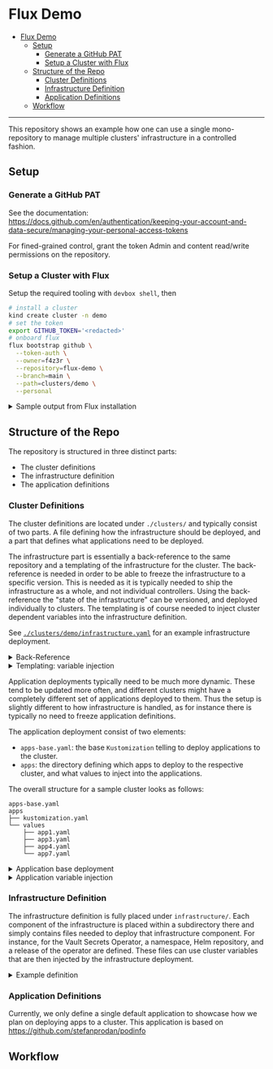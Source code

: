 # Flux Demo

<!--toc:start-->
- [Flux Demo](#flux-demo)
  - [Setup](#setup)
    - [Generate a GitHub PAT](#generate-a-github-pat)
    - [Setup a Cluster with Flux](#setup-a-cluster-with-flux)
  - [Structure of the Repo](#structure-of-the-repo)
    - [Cluster Definitions](#cluster-definitions)
    - [Infrastructure Definition](#infrastructure-definition)
    - [Application Definitions](#application-definitions)
  - [Workflow](#workflow)
<!--toc:end-->

---

This repository shows an example how one can use a single mono-repository to manage multiple
clusters' infrastructure in a controlled fashion.

## Setup

### Generate a GitHub PAT

See the documentation: https://docs.github.com/en/authentication/keeping-your-account-and-data-secure/managing-your-personal-access-tokens

For fined-grained control, grant the token Admin and content read/write permissions on the
repository.

### Setup a Cluster with Flux

Setup the required tooling with `devbox shell`, then

```bash
# install a cluster
kind create cluster -n demo
# set the token
export GITHUB_TOKEN='<redacted>'
# onboard flux
flux bootstrap github \
  --token-auth \
  --owner=f4z3r \
  --repository=flux-demo \
  --branch=main \
  --path=clusters/demo \
  --personal
```

<details>
<summary>Sample output from Flux installation</summary>

```
► connecting to github.com
► cloning branch "main" from Git repository "https://github.com/f4z3r/flux-demo.git"
✔ cloned repository
► generating component manifests
✔ generated component manifests
✔ committed component manifests to "main" ("158753158f3c760f741f22ed7f68bdee1b66e475")
► pushing component manifests to "https://github.com/f4z3r/flux-demo.git"
► installing components in "flux-system" namespace
✔ installed components
✔ reconciled components
► determining if source secret "flux-system/flux-system" exists
► generating source secret
► applying source secret "flux-system/flux-system"
✔ reconciled source secret
► generating sync manifests
✔ generated sync manifests
✔ committed sync manifests to "main" ("f7a731c9e05b983c33012805a6be60b30d34505e")
► pushing sync manifests to "https://github.com/f4z3r/flux-demo.git"
► applying sync manifests
✔ reconciled sync configuration
◎ waiting for GitRepository "flux-system/flux-system" to be reconciled
✔ GitRepository reconciled successfully
◎ waiting for Kustomization "flux-system/flux-system" to be reconciled
✔ Kustomization reconciled successfully
► confirming components are healthy
✔ helm-controller: deployment ready
✔ kustomize-controller: deployment ready
✔ notification-controller: deployment ready
✔ source-controller: deployment ready
✔ all components are healthy
```

</details>

## Structure of the Repo

The repository is structured in three distinct parts:

- The cluster definitions
- The infrastructure definition
- The application definitions

### Cluster Definitions

The cluster definitions are located under `./clusters/` and typically consist of two parts. A file
defining how the infrastructure should be deployed, and a part that defines what applications need
to be deployed.

The infrastructure part is essentially a back-reference to the same repository and a templating of
the infrastructure for the cluster. The back-reference is needed in order to be able to freeze the
infrastructure to a specific version. This is needed as it is typically needed to ship the
infrastructure as a whole, and not individual controllers. Using the back-reference the "state of
the infrastructure" can be versioned, and deployed individually to clusters. The templating is of
course needed to inject cluster dependent variables into the infrastructure definition.

See [`./clusters/demo/infrastructure.yaml`](./clusters/demo/infrastructure.yaml) for an example
infrastructure deployment.

<details>
<summary>Back-Reference</summary>

The back reference is achieved using a `GitRepository` that defines the mono-repo:

```yaml
apiVersion: source.toolkit.fluxcd.io/v1
kind: GitRepository
metadata:
  name: infrastructure
  namespace: flux-system
spec:
  interval: 1m
  url: https://github.com/f4z3r/flux-demo.git
  ref:
    tag: v0.1.0
```

The idea here is to allow to pin the version of the infrastructure definition (see later section).
This allows to make fundamental changes to the infrastructure definition without affecting clusters.
The pinning is done by tagging the mono-repository. All tags essentially represent a state of the
infrastructure that is tested and approved.

The infrastructure engineering cluster used to test infrastructure changes of course references
`main`/`master` instead of a specific tag. People can thus introduce changes to the infrastructure
in parallel via PRs to `main`, and then use standard release management to shortly block merges to
`main` complete a full testing, and then tag that state with a new infrastructure version. That
version can then be rolled out to productive platforms as needed by bumping their tag references
within their back-references.

This setup makes the following assumptions in terms of best practices:
- The infrastructure is fully deployed to all clusters.
  - There is no mix-and-match of controllers deployed only to specific platforms.
  - Therefore, all platforms are fully uniform in terms of infrastructure.
  - The infrastructure is tested as a whole and is considered an atomic component, thus why it is
    versioned as a whole.
- Infrastructure changes need to be deployed individually to production clusters, hence why each
  cluster definition has its own back-reference.
- Infrastructure is only customized for each cluster, not modified in major ways.

<!-- TODO: add shortcomings of such an approach -->

</details>

<details>
<summary>Templating: variable injection</summary>

Even though the same infrastructure is deployed to all clusters, that same infrastructure needs to
be customized. Here it is not meant that some components are deployed only optionally, but that the
components themselves are configured. An example of this is the hostname that the ingress should
listen to, which of course would be different for each platform. This is achieved via a
`Kustomization`:

```yaml
apiVersion: kustomize.toolkit.fluxcd.io/v1
kind: Kustomization
metadata:
  name: infrastructure
  namespace: flux-system
spec:
  interval: 5m
  retryInterval: 1m
  timeout: 5m
  sourceRef:
    kind: GitRepository
    name: infrastructure
  path: ./infrastructure/
  prune: true
  wait: true
  postBuild:
    substitute:
      meta_cluster_name: "demo"
      meta_network_zone: "dmz-123"
      meta_productive: true
      infrastructure_nginx_release_interval: "1m"
```

Note that the `Kustomization` references the infrastructure back-references and complements it with
variables substitution such as `meta_cluster_name` or `infrastructure_nginx_release_interval`. These
variables are used within the infrastructure definition and can be set here to customize some
infrastructure components as needed.

Another important aspect to note is that the infrastructure as a whole is deployed (`path:
./infrastructure/`) and not individual elements of the infrastructure being hand picked.

</details>

Application deployments typically need to be much more dynamic. These tend to be updated more often,
and different clusters might have a completely different set of applications deployed to them. Thus
the setup is slightly different to how infrastructure is handled, as for instance there is typically
no need to freeze application definitions.

The application deployment consist of two elements:
- `apps-base.yaml`: the base `Kustomization` telling to deploy applications to the cluster.
- `apps`: the directory defining which apps to deploy to the respective cluster, and what values to
  inject into the applications.

The overall structure for a sample cluster looks as follows:

```
apps-base.yaml
apps
├── kustomization.yaml
└── values
    ├── app1.yaml
    ├── app3.yaml
    ├── app4.yaml
    └── app7.yaml
```

<details>
<summary>Application base deployment</summary>

The application base deployment is a simple Flux object telling to deploy applications based on
whatever is defined in the `apps` directory for that cluster:

```yaml
apiVersion: kustomize.toolkit.fluxcd.io/v1
kind: Kustomization
metadata:
  name: apps-base
  namespace: flux-system
spec:
  interval: 1m
  dependsOn:
    - name: infrastructure
  sourceRef:
    kind: GitRepository
    name: flux-system
  path: ./clusters/demo/apps/
  prune: true
  wait: true
  timeout: 5m0s
```

Note here that we reference `flux-system` as the `GitRepository` being used as a source. Hence
neither the application definitions nor the deployments configuration under `apps/` is pinned. This
The fact that `apps/` is not pinned is unproblematic, as this is a different directory for each
cluster. The application definitions are not pinned as changes to them tend to be performed very
individually for each cluster and versioning as a whole makes little sense. Thus we rely much more
on `kustomize` to update these values in the cluster definition (see next section on `apps/`
directory).

</details>

<details>
<summary>Application variable injection</summary>

The application variable injection directory essentially defines what applications should be
deployed on the repository, and how these should be customized.

```yaml
apiVersion: kustomize.config.k8s.io/v1beta1
kind: Kustomization
resources:
  - ../../../apps/app1
  - ../../../apps/app3
  - ../../../apps/app4
  - ../../../apps/app7
  - ../../../apps/app8
patches:
  - path: ./values/app1.yaml
    target:
      kind: HelmRelease
      name: app1
  - path: ./values/app3.yaml
    target:
      kind: HelmRelease
      name: app3
  - path: ./values/app4.yaml
    target:
      kind: HelmRelease
      name: app4
  - path: ./values/app7.yaml
    target:
      kind: HelmRelease
      name: app7
```

The `Kustomization` defines what resources should be deployed under the `resources` block, and how
these should be updated based on patches defined under `values/`. It should be notes that some
applications might not be customized and thus not have a patch, and that while patches typically
update (Helm) values, they might also pin versions of the Helm chart release or other.

```yaml
apiVersion: helm.toolkit.fluxcd.io/v2
kind: HelmRelease
metadata:
  name: app1
  namespace: app1
spec:
  chart:
    spec:
      version: ">=1.0.0"
  values:
    ingress:
      hosts:
        - host: app1.production
          paths:
            - path: /
              pathType: ImplementationSpecific
```

Of course, the patches should update resources existing under the application definitions (see later
section).

</details>

### Infrastructure Definition

The infrastructure definition is fully placed under `infrastructure/`. Each component of the
infrastructure is placed within a subdirectory there and simply contains files needed to deploy that
infrastructure component. For instance, for the Vault Secrets Operator, a namespace, Helm
repository, and a release of the operator are defined. These files can use cluster variables that
are then injected by the infrastructure deployment.

<details>
<summary>Example definition</summary>

The snippet below shows a Helm release using a variable to determine the interval for which Flux
should verify the release and reconcile it on the cluster. It sets a default of 30 minutes, which
can be overwritten by every cluster definition as needed.

```yaml
apiVersion: helm.toolkit.fluxcd.io/v2
kind: HelmRelease
metadata:
  name: vault-secrets-operator
  namespace: vault-secrets-operator
spec:
  interval: "${infrastructure_vso_release_interval:=30m}"
  chart:
    spec:
      chart: vault-secrets-operator
      version: "0.8.1"
      sourceRef:
        kind: HelmRepository
        name: hashicorp
        namespace: vault-secrets-operator
      interval: 12h
  values:
    extraLabels:
      it.example.com/owned-by: sre-team
```

- should not allow setting version of chart

</details>


### Application Definitions

Currently, we only define a single default application to showcase how we plan on deploying apps to
a cluster. This application is based on https://github.com/stefanprodan/podinfo

<!--
TODO:
- need to have individual values.
- need to be able to deploy different versions of the helm chart
- how to update the monorepo stuff itself
-- via single app definition reference?
-- not possible, but most is kept in the app definitions themselves
-->

## Workflow

<!--
TODO:
  - deploy new app
  - test new infra
  - rollout new infra
  - rollback of infra
  - onboard new cluster
-->
